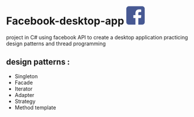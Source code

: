 # Facebook-desktop-app    <img src="FacebookWinFormsApp/Resources/FBSmallLogo.png" width ="50" height = "50">
project in C# using facebook API to create a desktop application practicing design patterns 
and thread programming
##  design patterns :
* Singleton
* Facade
* Iterator
* Adapter
* Strategy 
* Method template


